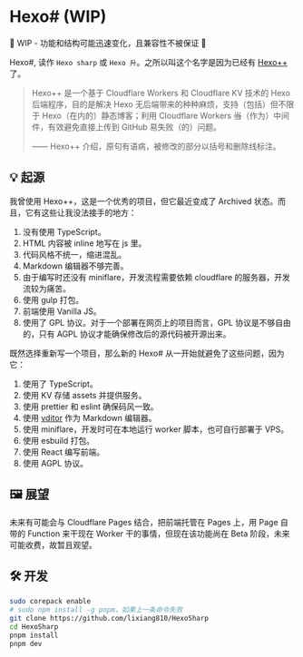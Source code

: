 # Hexo\# (WIP)

🚧 WIP - 功能和结构可能迅速变化，且兼容性不被保证 🚧

Hexo\#, 读作 `Hexo sharp` 或 `Hexo 升`。之所以叫这个名字是因为已经有 [Hexo++](https://github.com/HexoPlusPlus/HexoPlusPlus) 了。

> Hexo++ 是一个基于 Cloudflare Workers 和 Cloudflare KV 技术的 Hexo 后端程序，目的是解决 Hexo 无后端带来的种种麻烦，支持（包括）但不限于 Hexo（在内的）静态博客；利用 Cloudflare Workers ~~当~~（作为）中间件，有效避免直接上传到 GitHub 易失败（的）问题。
>
> —— Hexo++ 介绍，原句有语病，被修改的部分以括号和删除线标注。

## 💡 起源

我曾使用 Hexo++，这是一个优秀的项目，但它最近变成了 Archived 状态。而且，它有这些让我没法接手的地方：

1. 没有使用 TypeScript。
2. HTML 内容被 inline 地写在 js 里。
3. 代码风格不统一，缩进混乱。
4. Markdown 编辑器不够完善。
5. 由于编写时还没有 miniflare，开发流程需要依赖 cloudflare 的服务器，开发流较为痛苦。
6. 使用 gulp 打包。
7. 前端使用 Vanilla JS。
8. 使用了 GPL 协议。对于一个部署在网页上的项目而言，GPL 协议是不够自由的，只有 AGPL 协议才能确保修改后的源代码被开源出来。

既然选择重新写一个项目，那么新的 Hexo\# 从一开始就避免了这些问题，因为它：

1. 使用了 TypeScript。
2. 使用 KV 存储 assets 并提供服务。
3. 使用 prettier 和 eslint 确保码风一致。
4. 使用 [vditor](https://github.com/Vanessa219/vditor) 作为 Markdown 编辑器。
5. 使用 miniflare，开发时可在本地运行 worker 脚本，也可自行部署于 VPS。
6. 使用 esbuild 打包。
7. 使用 React 编写前端。
8. 使用 AGPL 协议。

## 🖼️ 展望

未来有可能会与 Cloudflare Pages 结合，把前端托管在 Pages 上，用 Page 自带的 Function 来干现在 Worker 干的事情，但现在该功能尚在 Beta 阶段，未来可能收费，故暂且观望。

## 🛠️ 开发

```bash
sudo corepack enable
# sudo npm install -g pnpm，如果上一条命令失败
git clone https://github.com/lixiang810/HexoSharp
cd HexoSharp
pnpm install
pnpm dev
```
